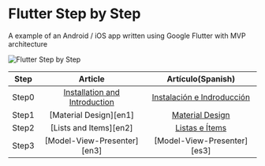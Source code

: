 # Flutter Step by Step

A example of an Android / iOS app written using Google Flutter with MVP architecture

![Flutter Step by Step][header]


|  Step |                Article               |         Artículo(Spanish)         |
|:-----:|:------------------------------------:|:---------------------------------:|
| Step0 | [Installation and Introduction][en0] | [Instalación e Indroducción][es0] |
| Step1 | [Material Design][en1]               | [Material Design][es1]            |
| Step2 | [Lists and Items][en2]               | [Listas e Ítems][es2]             |
| Step3 | [Model-View-Presenter][en3]          | [Model-View-Presenter][es3]       |


[en0]:https://medium.com/@develodroid/flutter-i-intro-and-install-a8bf6dfcc7c8#.lxynmgs8j

[es0]:https://medium.com/@XensS/flutter-ii-material-design-ed2cb4d0422e#.fhjsnl97j
[es1]:https://medium.com/@XensS/flutter-ii-material-design-ed2cb4d0422e#.alqke4o9a
[es2]:https://medium.com/@XensS/flutter-iii-listas-e-%C3%ADtems-818be6b9c226#.6u0y0t926

[header]: https://raw.githubusercontent.com/fabiomsr/Flutter-StepByStep/master/art/StepByStep.png
